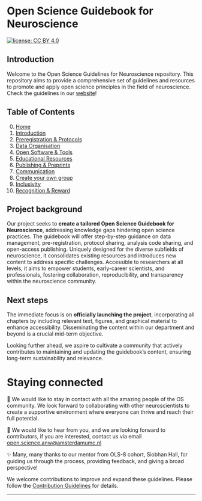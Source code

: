 # Open Science Guidebook for Neuroscience
[![license: CC BY 4.0](https://img.shields.io/badge/license-CC_BY_4.0-lightgrey.svg)](https://creativecommons.org/licenses/by/4.0/)

## Introduction

Welcome to the Open Science Guidelines for Neuroscience repository. This repository aims to provide a comprehensive set of guidelines and resources to promote and apply open science principles in the field of neuroscience. Check the guidelines in our [website](https://marbarrantescepas.github.io/OS-neuroscience/)!

## Table of Contents

0. [Home](https://marbarrantescepas.github.io/OS-neuroscience/)
1. [Introduction](https://marbarrantescepas.github.io/OS-neuroscience/tabs/1.%20Introduction.html)
2. [Preregistration & Protocols](https://marbarrantescepas.github.io/OS-neuroscience/tabs/2.%20Preregistration%20&%20Protocols.html)
3. [Data Organisation](https://marbarrantescepas.github.io/OS-neuroscience/tabs/3.%20Data%20Organisation.html)
4. [Open Software & Tools](https://marbarrantescepas.github.io/OS-neuroscience/tabs/4.%20Open%20Software%20&%20Tools.html)
5. [Educational Resources](https://marbarrantescepas.github.io/OS-neuroscience/tabs/5.%20Educational%20Resources.html)
6. [Publishing & Preprints](https://marbarrantescepas.github.io/OS-neuroscience/tabs/6.%20Publishing%20&%20Preprints.html)
7. [Communication](https://marbarrantescepas.github.io/OS-neuroscience/tabs/7.%20Communication.html)
8. [Create your own group](https://marbarrantescepas.github.io/OS-neuroscience/tabs/8.%20Create%20an%20Open%20Science%20Group.html)
9. [Inclusivity](https://marbarrantescepas.github.io/OS-neuroscience/tabs/9.%20Inclusivity.html)
10. [Recognition & Reward](https://marbarrantescepas.github.io/OS-neuroscience/tabs/10.%20Recognition%20&%20Reward.html)

## Project background

Our project seeks to **create a tailored Open Science Guidebook for Neuroscience**, addressing knowledge gaps hindering open science practices. The guidebook will offer step-by-step guidance on data management, pre-registration, protocol sharing, analysis code sharing, and open-access publishing. Uniquely designed for the diverse subfields of neuroscience, it consolidates existing resources and introduces new content to address specific challenges. Accessible to researchers at all levels, it aims to empower students, early-career scientists, and professionals, fostering collaboration, reproducibility, and transparency within the neuroscience community.

## Next steps

The immediate focus is on **officially launching the project**, incorporating all chapters by including relevant text, figures, and graphical material to enhance accessibility. Disseminating the content within our department and beyond is a crucial mid-term objective.

Looking further ahead, we aspire to cultivate a community that actively contributes to maintaining and updating the guidebook’s content, ensuring long-term sustainability and relevance.

# Staying connected

🌱 We would like to stay in contact with all the amazing people of the OS community. We look forward to collaborating with other neuroscientists to create a supportive environment where everyone can thrive and reach their full potential.

🧠 We would like to hear from you, and we are looking forward to contributors, if you are interested, contact us via email open.science.anw@amsterdamumc.nl

✨ Many, many thanks to our mentor from OLS-8 cohort, Siobhan Hall, for guiding us through the process, providing feedback, and giving a broad perspective!


We welcome contributions to improve and expand these guidelines. Please follow the [Contribution Guidelines](CONTRIBUTING.md) for details.



---
